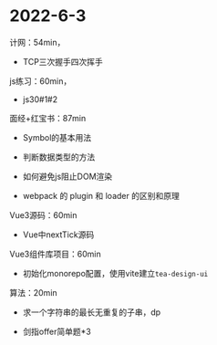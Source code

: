 # 2022-6-3

计网：54min，

- TCP三次握手四次挥手

js练习：60min，

- js30#1#2

面经+红宝书：87min

- Symbol的基本用法

- 判断数据类型的方法

- 如何避免js阻止DOM渲染

- webpack 的 plugin 和 loader 的区别和原理

Vue3源码：60min

- Vue中nextTick源码

Vue3组件库项目：60min

- 初始化monorepo配置，使用vite建立`tea-design-ui`

算法：20min

- 求一个字符串的最长无重复的子串，dp

- 剑指offer简单题*3
